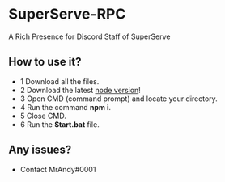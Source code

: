 # SuperServe-RPC
A Rich Presence for Discord Staff of SuperServe

## How to use it?
- 1 Download all the files.
- 2 Download the latest [node version](https://nodejs.org/en/)!
- 3 Open CMD (command prompt) and locate your directory.
- 4 Run the command **npm i**.
- 5 Close CMD.
- 6 Run the **Start.bat** file.

## Any issues?
- Contact MrAndy#0001
